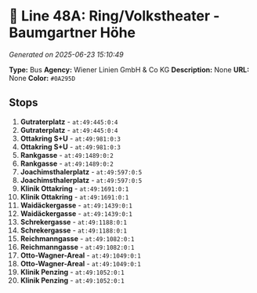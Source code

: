 # 🚌 Line 48A: Ring/Volkstheater - Baumgartner Höhe

*Generated on 2025-06-23 15:10:49*

**Type:** Bus
**Agency:** Wiener Linien GmbH & Co KG
**Description:** None
**URL:** None
**Color:** `#0A295D`

## Stops

1. **Gutraterplatz** - `at:49:445:0:4`
2. **Gutraterplatz** - `at:49:445:0:4`
3. **Ottakring S+U** - `at:49:981:0:3`
4. **Ottakring S+U** - `at:49:981:0:3`
5. **Rankgasse** - `at:49:1489:0:2`
6. **Rankgasse** - `at:49:1489:0:2`
7. **Joachimsthalerplatz** - `at:49:597:0:5`
8. **Joachimsthalerplatz** - `at:49:597:0:5`
9. **Klinik Ottakring** - `at:49:1691:0:1`
10. **Klinik Ottakring** - `at:49:1691:0:1`
11. **Waidäckergasse** - `at:49:1439:0:1`
12. **Waidäckergasse** - `at:49:1439:0:1`
13. **Schrekergasse** - `at:49:1188:0:1`
14. **Schrekergasse** - `at:49:1188:0:1`
15. **Reichmanngasse** - `at:49:1082:0:1`
16. **Reichmanngasse** - `at:49:1082:0:1`
17. **Otto-Wagner-Areal** - `at:49:1049:0:1`
18. **Otto-Wagner-Areal** - `at:49:1049:0:1`
19. **Klinik Penzing** - `at:49:1052:0:1`
20. **Klinik Penzing** - `at:49:1052:0:1`
